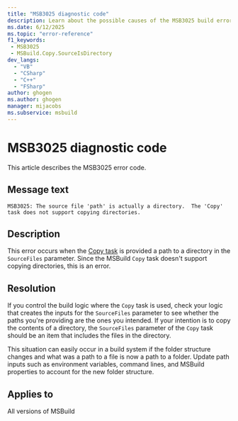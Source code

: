 ```yaml
---
title: "MSB3025 diagnostic code"
description: Learn about the possible causes of the MSB3025 build error, and get troubleshooting tips.
ms.date: 6/12/2025
ms.topic: "error-reference"
f1_keywords:
 - MSB3025
 - MSBuild.Copy.SourceIsDirectory
dev_langs:
  - "VB"
  - "CSharp"
  - "C++"
  - "FSharp"
author: ghogen
ms.author: ghogen
manager: mijacobs
ms.subservice: msbuild
---
```


# MSB3025 diagnostic code

<!-- :::ErrorDefinitionDescription::: -->
<!-- :::editable-content name="introDescription"::: -->
This article describes the MSB3025 error code.
<!-- :::editable-content-end::: -->

## Message text

<!-- :::editable-content name="messageText"::: -->
`MSB3025: The source file 'path' is actually a directory.  The 'Copy' task does not support copying directories.`
<!-- :::editable-content-end::: -->
<!-- MSB3025: The source file "{0}" is actually a directory.  The "Copy" task does not support copying directories. -->

<!-- :::editable-content name="postOutputDescription"::: -->
<!--
{StrBegin="MSB3025: "}
-->
## Description

This error occurs when the [Copy task](../copy-task.md) is provided a path to a directory in the `SourceFiles` parameter. Since the MSBuild `Copy` task doesn't support copying directories, this is an error.

## Resolution

If you control the build logic where the `Copy` task is used, check your logic that creates the inputs for the `SourceFiles` parameter to see whether the paths you're providing are the ones you intended. If your intention is to copy the contents of a directory, the `SourceFiles` parameter of the `Copy` task should be an item that includes the files in the directory.

This situation can easily occur in a build system if the folder structure changes and what was a path to a file is now a path to a folder. Update path inputs such as environment variables, command lines, and MSBuild properties to account for the new folder structure.

<!-- :::editable-content-end::: -->
<!-- :::ErrorDefinitionDescription-end::: -->

## Applies to

All versions of MSBuild

